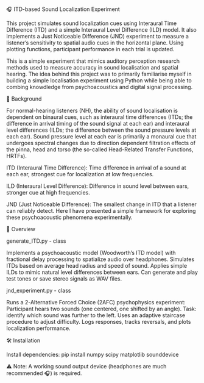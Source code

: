 🎧 ITD-based Sound Localization Experiment

This project simulates sound localization cues using Interaural Time Difference (ITD) and a simple Interaural Level Difference (ILD) model. It also implements a Just Noticeable Difference (JND) experiment to measure a listener’s sensitivity to spatial audio cues in the horizontal plane. Using plotting functions, participant performance in each trial is updated.

This is a simple experiment that mimics auditory perception research methods used to measure accuracy in sound localisation and spatial hearing. The idea behind this project was to primarily familiarise myself in building a simple localisation experiment using Python while being able to combing knowdledge from psychoacoustics and digital signal processing.

🧠 Background

For normal-hearing listeners (NH), the ability of sound localisation is dependent on binaural cues, such as interaural time differences (ITDs; the difference in arrival timing of the sound signal at each ear) and interaural level differences (ILDs; the difference between the sound pressure levels at each ear). Sound pressure level at each ear is primarily a monaural cue that undergoes spectral changes due to direction dependent filtration effects of the pinna, head and torso (the so-called Head-Related Transfer Functions, HRTFs).

ITD (Interaural Time Difference):
Time difference in arrival of a sound at each ear, strongest cue for localization at low frequencies.

ILD (Interaural Level Difference):
Difference in sound level between ears, stronger cue at high frequencies.

JND (Just Noticeable Difference):
The smallest change in ITD that a listener can reliably detect.
Here I have presented a simple framework for exploring these psychoacoustic phenomena experimentally.

📖 Overview

generate_ITD.py - class

Implements a psychoacoustic model (Woodworth’s ITD model) with fractional delay processing to spatialize audio over headphones.
Simulates ITDs based on average head radius and speed of sound.
Applies simple ILDs to mimic natural level differences between ears.
Can generate and play test tones or save stereo signals as WAV files.

jnd_experiment.py - class

Runs a 2-Alternative Forced Choice (2AFC) psychophysics experiment:
Participant hears two sounds (one centered, one shifted by an angle).
Task: identify which sound was further to the left.
Uses an adaptive staircase procedure to adjust difficulty.
Logs responses, tracks reversals, and plots localization performance.

🛠️ Installation

Install dependencies:
pip install numpy scipy matplotlib sounddevice

⚠️ Note:
A working sound output device (headphones are much recommended 🎧) is required.





